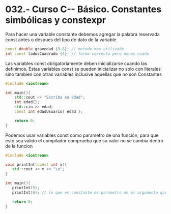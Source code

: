 032.- Curso C-- Básico. Constantes simbólicas y constexpr
===

Para hacer una variable constante debemos agregar la palabra reservada const antes
o despues del tipo de dato de la variable
```c++
const double gravedad {9.8}; // metodo mas utilizado
int const ladosCuadrado {4}; // forma correcta pero menos usada
```

Las variables const obligatoriamente deben inicializarse cuando las definimos.
Estas variables const se pueden inicializar no solo con literales sino tambien con otras variables
inclusive aquellas que no son Constantes
```c++
#include <iostream>

int main(){
    std::cout << "Escriba su edad";
    int edad{};
    std::cin >> edad;
    const int edadUsuario{ edad };

    return 0;
}
```

Podemos usar variables const como parametro de una función, para que esto sea
 valido el compilador comprueba que su valor no se cambia dentro de la funcion

 ```c++
#include <iostream>

void printInt(const int x){
    std::cout << x << "\n";
}

int main(){
    printInt(5);
    printInt(6); // lo que es constante es parametro no el argumento que se le pasa.

    return 0;
}
```
